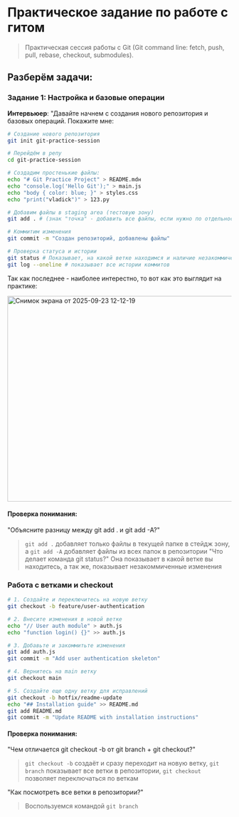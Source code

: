 # Практическое задание по работе с гитом

> Практическая сессия работы с Git (Git command line: fetch, push, pull, rebase, checkout, submodules).

## Разберём задачи: 

### Задание 1: Настройка и базовые операции
**Интервьюер**: "Давайте начнем с создания нового репозитория и базовых операций. Покажите мне:

```bash
# Создание нового репозитория 
git init git-practice-session

# Перейдём в репу
cd git-practice-session

# Создадим простенькие файлы: 
echo "# Git Practice Project" > README.mdн
echo "console.log('Hello Git');" > main.js
echo "body { color: blue; }" > styles.css
echo "print("vladick")" > 123.py

# Добавим файлы в staging area (тестовую зону)
git add . # (знак "точка" - добавить все файлы, если нужно по отдельности, то через пробел указываем имена файлов)

# Коммитим изменения
git commit -m "Создан репозиторий, добавлены файлы"

# Проверка статуса и истории
git status # Показывает, на какой ветке находимся и наличие незакоммиченных изменений
git log --oneline # показывает все истории коммитов
```

Так как последнее - наиболее интерестно, то вот как это выглядит на практике: 

<img width="1083" height="461" alt="Снимок экрана от 2025-09-23 12-12-19" src="https://github.com/user-attachments/assets/38310746-4c26-4fe7-83ad-18512032a389" />

#### Проверка понимания:

"Объясните разницу между git add . и git add -A?"
> `git add .` добавляет только файлы в текущей папке в стейдж зону, а `git add -A` добавляет файлы из всех папок в репозитории
"Что делает команда git status?"
> Она показывает в какой ветке вы находитесь, а так же, показывает незакоммиченные изменения

### Работа с ветками и checkout

```bash
# 1. Создайте и переключитесь на новую ветку
git checkout -b feature/user-authentication

# 2. Внесите изменения в новой ветке
echo "// User auth module" > auth.js
echo "function login() {}" >> auth.js

# 3. Добавьте и закоммитьте изменения
git add auth.js
git commit -m "Add user authentication skeleton"

# 4. Вернитесь на main ветку
git checkout main

# 5. Создайте еще одну ветку для исправлений
git checkout -b hotfix/readme-update
echo "## Installation guide" >> README.md
git add README.md
git commit -m "Update README with installation instructions"
```
#### Проверка понимания:

"Чем отличается git checkout -b от git branch + git checkout?"

> `git checkout -b` создаёт и сразу переходит на новую ветку, `git branch` показывает все ветки в репозитории, `git checkout` позволяет переключаться по веткам

"Как посмотреть все ветки в репозитории?"

>  Воспользуемся командой `git branch`



